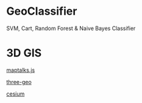 # GeoClassifier
SVM, Cart, Random Forest &amp; Naive Bayes Classifier 

# 3D GIS

[maptalks.js](https://github.com/YutingYao/maptalks.js)

[three-geo](https://github.com/YutingYao/three-geo)

[cesium](https://github.com/YutingYao/cesium)
